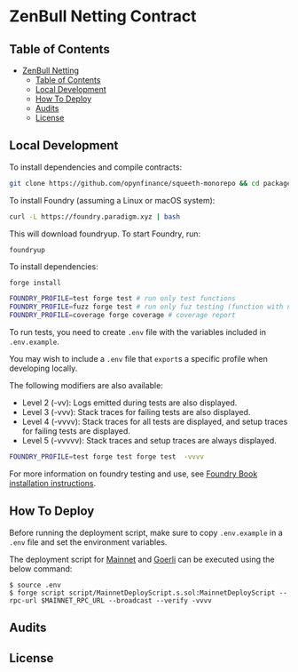 # ZenBull Netting Contract

## Table of Contents

- [ZenBull Netting](#zenbull-netting)
  - [Table of Contents](#table-of-contents)
  - [Local Development](#local-development)
  - [How To Deploy](#how-to-deploy)
  - [Audits](#audits)
  - [License](#license)

## Local Development

To install dependencies and compile contracts:

```bash
git clone https://github.com/opynfinance/squeeth-monorepo && cd packages/zen-bull-netting
```

To install Foundry (assuming a Linux or macOS system):

```bash
curl -L https://foundry.paradigm.xyz | bash
```

This will download foundryup. To start Foundry, run:

```bash
foundryup
```

To install dependencies:

```
forge install
```

<!-- There are three Foundry profiles for running the test suites, which bypass the IR pipeline to speed up compilation. To run tests, run any of the following: -->

```bash
FOUNDRY_PROFILE=test forge test # run only test functions
FOUNDRY_PROFILE=fuzz forge test # run only fuz testing (function with name that include "Fuzzing")
FOUNDRY_PROFILE=coverage forge coverage # coverage report
```

To run tests, you need to create `.env` file with the variables included in `.env.example`.

You may wish to include a `.env` file that `export`s a specific profile when developing locally.

The following modifiers are also available:

- Level 2 (-vv): Logs emitted during tests are also displayed.
- Level 3 (-vvv): Stack traces for failing tests are also displayed.
- Level 4 (-vvvv): Stack traces for all tests are displayed, and setup traces for failing tests are displayed.
- Level 5 (-vvvvv): Stack traces and setup traces are always displayed.

```bash
FOUNDRY_PROFILE=test forge test forge test  -vvvv
```

For more information on foundry testing and use, see [Foundry Book installation instructions](https://book.getfoundry.sh/getting-started/installation.html).

## How To Deploy

Before running the deployment script, make sure to copy `.env.example` in a `.env` file and set the environment variables.

The deployment script for [Mainnet](/packages/zen-bull-netting/script/MainnetDeployScript.s.sol) and [Goerli](/packages/zen-bull-netting/script/GoerliDeployScript.s.sol) can be executed using the below command:
```shell
$ source .env
$ forge script script/MainnetDeployScript.s.sol:MainnetDeployScript --rpc-url $MAINNET_RPC_URL --broadcast --verify -vvvv
```

## Audits

## License
